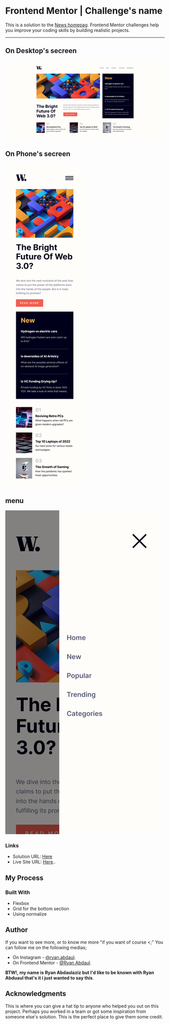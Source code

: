# Frontend Mentor | Challenge's name
This is a solution to the [News homepag]([Challenge'sURL](https://www.frontendmentor.io/challenges/news-homepage-H6SWTa1MFl)). Frontend Mentor challenges help you improve your coding skills by building realistic projects. 
___
## On Desktop's secreen
<img src="./readme imgs/desktop.png"/>  

## On Phone's secreen
<img src="./readme imgs/phone.png"/> 

## menu
<img src="./readme imgs/menu.png"/>

### Links

- Solution URL: [Here](https://github.com/RyanAbdaul/News-homepage)
- Live Site URL: [Here](https://ryanabdaul.github.io/News-homepage/)..

## My Process
### Built With 
- Flexbox
- Grid for the bottom section
- Using normalize
## Author
If you want to see more, or to know me more "if you want of course <;" You can follow me on the following medias;
- On Instagram - [@ryan.abdaul](https://www.instagram.com/ryan.abdaul/).
- On Frontend Mentor - [@Ryan Abdaul](https://www.frontendmentor.io/profile/RyanAbdaul).

**BTW!, my name is Ryan Abdaulaziz but I'd like to be known with Ryan Abduaul that's it i just wanted to say this**.

## Acknowledgments
This is where you can give a hat tip to anyone who helped you out on this project. Perhaps you worked in a team or got some inspiration from someone else's solution. This is the perfect place to give them some credit.